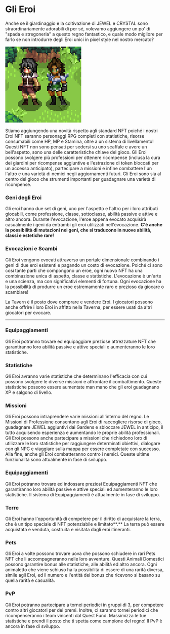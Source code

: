 # Gli Eroi

Anche se il giardinaggio e la coltivazione di JEWEL e CRYSTAL sono straordinariamente adorabili di per sé, volevamo aggiungere un po' di "spada e stregoneria" a questo regno fantastico, e quale modo migliore per farlo se non introdurre degli Eroi unici in pixel style nel nostro mercato?

![](<../.gitbook/assets/hero base showcase1.png>)

Stiamo aggiungendo una novità rispetto agli standard NFT poiché i nostri Eroi NFT saranno personaggi RPG completi con statistiche, risorse consumabili come HP, MP e Stamina, oltre a un sistema di livellamento! Questi NFT non sono pensati per sedersi su uno scaffale e avere un bell'aspetto, sono una delle caratteristiche chiave del gioco. Gli Eroi possono svolgere più professioni per ottenere ricompense (inclusa la cura dei giardini per ricompense aggiuntive e l'estrazione di token bloccati per un accesso anticipato), partecipare a missioni e infine combattere l'un l'altro e una varietà di nemici negli aggiornamenti futuri. Gli Eroi sono sia al centro del gioco che strumenti importanti per guadagnare una varietà di ricompense.

### **Geni degli Eroi**

Gli eroi hanno due set di geni, uno per l'aspetto e l'altro per i loro attributi giocabili, come professione, classe, sottoclasse, abilità passive e attive e altro ancora. Durante l'evocazione, l'eroe appena evocato acquisirà casualmente i geni da entrambi gli eroi utilizzati nell'evocazione. **C'è anche la possibilità di mutazioni nei geni, che si traducono in nuove abilità, classi e estetiche rare!**

### **Evocazioni e Scambi**

Gli Eroi vengono evocati attraverso un portale dimensionale combinando i geni di due eroi esistenti e pagando un costo di evocazione. Poiché ci sono così tante parti che compongono un eroe, ogni nuovo NFT ha una combinazione unica di aspetto, classe e statistiche. L'evocazione è un'arte e una scienza, ma con significativi elementi di fortuna. Ogni evocazione ha la possibilità di produrre un eroe estremamente raro e prezioso da giocare o scambiare!

La Tavern è il posto dove comprare e vendere Eroi. I giocatori possono anche offrire i loro Eroi in affitto nella Taverna, per essere usati da altri giocatori per evocare.

****

### **Equipaggiamenti**

Gli Eroi potranno trovare ed equipaggiare preziose attrezzature NFT che garantiranno loro abilità passive e attive speciali e aumenteranno le loro statistiche.

### **Statistiche**

Gli Eroi avranno varie statistiche che determinano l'efficacia con cui possono svolgere le diverse missioni e affrontare il combattimento. Queste statistiche possono essere aumentate man mano che gli eroi guadagnano XP e salgono di livello.

### **Missioni**

Gli Eroi possono intraprendere varie missioni all'interno del regno. Le Missioni di Professione consentono agli Eroi di raccogliere risorse di gioco, guadagnare JEWEL aggiuntivi dai Gardens e sbloccare JEWEL in anticipo, il tutto acquisendo esperienza e aumentando le proprie abilità professionali. Gli Eroi possono anche partecipare a missioni che richiedono loro di utilizzare le loro statistiche per raggiungere determinati obiettivi, dialogare con gli NPC e viaggiare sulla mappa per essere completate con successo. Alla fine, anche gli Eroi combatteranno contro i nemici. Queste ultime funzionalità sono attualmente in fase di sviluppo.

### Equipaggiamenti

Gli Eroi potranno trovare ed indossare preziosi Equipaggiamenti NFT che garantiranno loro abilità passive e attive speciali ed aumenteranno le loro statistiche. Il sistema di Equipaggiamenti è attualmente in fase di sviluppo.

### Terre

Gli Eroi hanno l'opportunità di competere per il diritto di acquistare la terra, che è un tipo speciale di NFT potenziabile e limitato\*\*.\*\* La terra può essere acquistata e venduta, costruita e visitata dagli eroi itineranti.

### Pets

Gli Eroi a volte possono trovare uova che possono schiudere in rari Pets NFT che li accompagneranno nelle loro avventure. Questi Animali Domestici possono garantire bonus alle statistiche, alle abilità ed altro ancora. Ogni animaletto che viene schiuso ha la possibilità di essere di una rarità diversa, simile agli Eroi, ed il numero e l'entità dei bonus che ricevono si basano su quella rarità e casualità.

### **PvP**

Gli Eroi potranno partecipare a tornei periodici in gruppi di 3, per competere contro altri giocatori per dei premi. Inoltre, ci saranno tornei periodici che ricompenseranno i team vincenti dal Quest Fund. Massimizza le tue statistiche e prendi il posto che ti spetta come campione del regno! Il PvP è ancora in fase di sviluppo.
